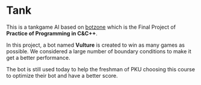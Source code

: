 # Tank

This is a tankgame AI based on [botzone](botzone.org) which is the Final Project of **Practice of Programming in C&C++**.

In this project, a bot named **Vulture** is created to win as many games as possible. We considered a large number of boundary conditions to make it get a better performance.

The bot is still used today to help the freshman of PKU choosing this course to optimize their bot and have a better score.
